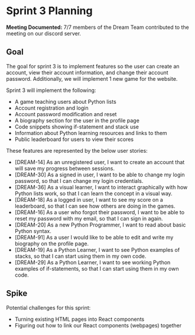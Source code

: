# Sprint 3 Planning

**Meeting Documented:** 7/7 members of the Dream Team contributed to the meeting on our discord server.

## Goal

The goal for sprint 3 is to implement features so the user can create an account, view their account information, and change their account password. Additionally, we will implement 1 new game for the website.

Sprint 3 will implement the following:

* A game teaching users about Python lists
* Account registration and login
* Account password modification and reset
* A biography section for the user in the profile page
* Code snippets showing if-statement and stack use
* Information about Python learning resources and links to them
* Public leaderboard for users to view their scores


These features are represented by the below user stories:

* [DREAM-14] As an unregistered user, I want to create an account that will save my progress between sessions.
* [DREAM-30] As a signed in user, I want to be able to change my login password, so that I can change my login credentials.
* [DREAM-36] As a visual learner, I want to interact graphically with how Python lists work, so that I can learn the concept in a visual way.
* [DREAM-18] As a logged in user, I want to see my score on a leaderboard, so that I can see how others are doing in the games.
* [DREAM-16] As a user who forgot their password, I want to be able to reset my password with my email, so that I can sign in again.
* [DREAM-20] As a new Python Programmer, I want to read about basic Python syntax.
* [DREAM-91] As a user I would like to be able to edit and write my biography on the profile page.
* [DREAM-19] As a Python Learner, I want to see Python examples of stacks, so that I can start using them in my own code.
* [DREAM-29] As a Python Learner, I want to see working Python examples of if-statements, so that I can start using them in my own code.

## Spike

Potential challenges for this sprint:

* Turning existing HTML pages into React components
* Figuring out how to link our React components (webpages) together

